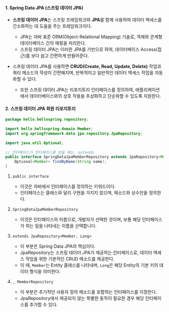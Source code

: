 
#### 1. Spring Data JPA (스프링 데이터 JPA)

- **스프링 데이터 JPA**는 스프링 프레임워크와 **JPA**를 함께 사용하여 데이터 액세스를 간소화하는 데 도움을 주는 프레임워크이다.
	- JPA는 자바 표준 ORM(Object-Relational Mapping) 기술로, 객체와 관계형 데이터베이스 간의 매핑을 처리한다.
	- 스프링 데이터 JPA는 이러한 JPA를 기반으로 하여, 데이터베이스 Access(접근)를 보다 쉽고 간편하게 만들어준다.

- 스프링 데이터 JPA를 사용하면 **CRUD(Create, Read, Update, Delete)** 작업과 쿼리 메소드의 작성이 간편해지며, 반복적이고 일반적인 데이터 액세스 작업을 자동화할 수 있다. 
	- 또한 스프링 데이터 JPA는 리포지토리 인터페이스를 정의하여, 애플리케이션에서 데이터베이스와의 상호 작용을 추상화하고 단순화할 수 있도록 지원한다.


#### 2. 스프링 데이터 JPA 회원 리포지토리

```java
package hello.hellospring.repository;  
  
import hello.hellospring.domain.Member;  
import org.springframework.data.jpa.repository.JpaRepository;  
  
import java.util.Optional;  
  
// 인터페이스가 인터페이스를 받을 때는, extends  
public interface SpringDataJpaMemberRepository extends JpaRepository<Member, Long>, MemberRepository {  
    Optional<Member> findByName(String name);  
}
```

1. `public interface` 
	- 이것은 자바에서 인터페이스를 정의하는 키워드이다.
	- 인터페이스는 클래스와 달리 구현을 가지지 않으며, 메소드와 상수만을 정의한다.
    
2. `SpringDataJpaMemberRepository`
	- 이것은 인터페이스의 이름으로,  개발자가 선택한 것이며, 보통 해당 인터페이스가 하는 일을 나타내는 이름을 선택합니다.
    
3. `extends JpaRepository<Member, Long>`
	- 이 부분은 Spring Data JPA의 핵심이다.
	- JpaRepository는 스프링 데이터 JPA가 제공하는 인터페이스로, 데이터 액세스 작업을 위한 기본적인 CRUD 메소드를 제공한다.
	- 이 때, `Member`는 Entity 클래스를 나타내며, `Long`은 해당 Entity의 기본 키의 데이터 형식을 의미한다.
    
4. `, MemberRepository`
	- 이 부분은 추가적인 사용자 정의 메소드를 포함하는 인터페이스를 지정한다.
	- JpaRepository에서 제공되지 않는 특별한 동작이 필요한 경우 해당 인터페이스를 추가할 수 있다.